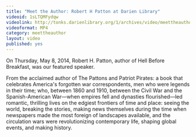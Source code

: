 ```yaml
---
title: "Meet the Author: Robert H Patton at Darien Library"
videoid: 1sLTQMFydqw
videolink: http://tonks.darienlibrary.org/1/archives/video/meettheauthor/20140508_robert_patton.mp4
videoformat: MP4
category: meettheauthor
layout: video
published: yes
---
```


On Thursday, May 8, 2014, Robert H. Patton, author of Hell Before Breakfast, was our featured speaker. 

From the acclaimed author of The Pattons and Patriot Pirates: a book that celebrates America's forgotten war correspondents, men who were legends in their time; who, between 1860 and 1910, between the Civil War and the Spanish-American War—when empires fell and dynasties flourished—led romantic, thrilling lives on the edgiest frontiers of time and place: seeing the world, breaking the stories, making news themselves during the time when newspapers made the most foreign of landscapes available, and the circulation wars were revolutionizing contemporary life, shaping global events, and making history.